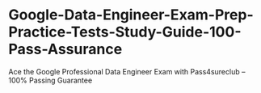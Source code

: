# Google-Data-Engineer-Exam-Prep-Practice-Tests-Study-Guide-100-Pass-Assurance
Ace the Google Professional Data Engineer Exam with Pass4sureclub – 100% Passing Guarantee
